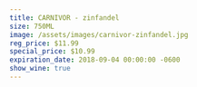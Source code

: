 ```yaml
---
title: CARNIVOR - zinfandel
size: 750ML
image: /assets/images/carnivor-zinfandel.jpg
reg_price: $11.99
special_price: $10.99
expiration_date: 2018-09-04 00:00:00 -0600
show_wine: true
---
```


